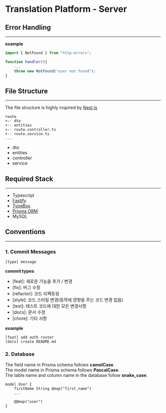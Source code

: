 # Translation Platform - Server

## Error Handling

---

**example**

```js
import { NotFound } from "http-errors";

function handler(){
    ...
    throw new NotFound("user not found");
}
```

## File Structure

---

The file structure is highly inspired by [Nest.js](https://nestjs.com)

```
route
+-- dto
+-- entities
+-- route.controller.ts
+-- route.service.ts
...

```

- dto
- entities
- controller
- service

## Required Stack

---

- Typescript
- [Fastify](https://fastify.io)
- [TypeBox](https://github.com/sinclairzx81/typebox)
- [Prisma ORM](https://prisma.io)
- MySQL

## Conventions

---

### 1. Commit Messages

```
[type] message
```

**commit types**

- [feat]: 새로운 기능을 추가 / 변경
- [fix]: 버그 수정
- [refactor]: 코드 리팩토링
- [style]: 코드 스타일 변경(동작에 영향을 주는 코드 변경 없음)
- [test]: 테스트 코드에 대한 모든 변경사항
- [docs]: 문서 수정
- [chore]: 기타 사항

**example**

```
[feat] add auth router
[docs] create README.md
```

### 2. Database

The field name in Prisma schema follows **camelCase**.  
The model name in Prisma schema follows **PascalCase**.  
The table name and column name in the database follow **snake_case**.

```prisma
model User {
    firstName String @map("first_name")
    ...

    @@map("user")
}
```
